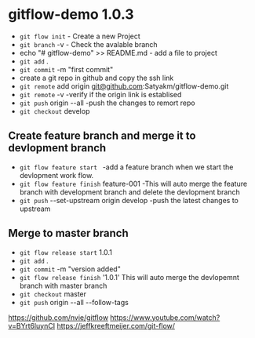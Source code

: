 # gitflow-demo 1.0.3

- `git flow init` - Create a new Project
- `git branch` -v - Check the avalable branch
-  echo "# gitflow-demo" >> README.md - add a file to project
- `git add` .
- `git commit` -m "first commit"
- create a git repo in github and copy the ssh link
- `git remote` add origin git@github.com:Satyakm/gitflow-demo.git
- `git remote` -v  -verify if the origin link is establised
- `git push` origin --all -push the changes to remort repo
- `git checkout` develop

## Create feature branch and merge it to devlopment branch
- `git flow feature start `<feature-id> -add a feature branch when we start the devlopment work flow.
- `git flow feature finish` feature-001 -This will auto merge the feature branch with development branch and delete the devlopment branch
- `git push` --set-upstream origin develop -push the latest changes to upstream

## Merge to master branch
- `git flow release start` 1.0.1
- `git add` .
- `git commit` -m "version added"
- `git flow release finish` '1.0.1' This will auto merge the devlopemnt branch with master branch
- `git checkout` master
- `git push` origin --all --follow-tags

https://github.com/nvie/gitflow
https://www.youtube.com/watch?v=BYrt6luynCI
https://jeffkreeftmeijer.com/git-flow/
